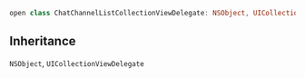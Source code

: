 
``` swift
open class ChatChannelListCollectionViewDelegate: NSObject, UICollectionViewDelegate 
```

## Inheritance

`NSObject`, `UICollectionViewDelegate`
